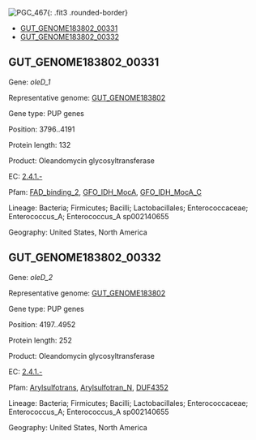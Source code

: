 ![PGC_467](../static/images/Clusters_figure/PGC_467.jpg){: .fit3 .rounded-border}

<ul id="myTab" class="nav nav-tabs">
  <li class="active">
        <a href="#tab1" data-toggle="tab">GUT_GENOME183802_00331</a>
  </li>
<li><a href="#tab2" data-toggle="tab">GUT_GENOME183802_00332</a></li>
</ul>

<div id="myTabContent" class="tab-content">
  <div class="tab-pane fade in active" id="tab1">

<h2 id="GUT_GENOME183802_00331">GUT_GENOME183802_00331</h2>
<p>Gene: <em>oleD_1</em>
<p>Representative genome: <a href="https://www.ebi.ac.uk/metagenomics/genomes/MGYG-HGUT-02939">GUT_GENOME183802</a></p>
<p>Gene type: PUP genes</p>
<p>Position: 3796..4191</p>
<p>Protein length: 132</p>
<p>Product: Oleandomycin glycosyltransferase</p>
<p>EC: <a href="https://www.brenda-enzymes.org/enzyme.php?ecno=2.4.1.-">2.4.1.-</a></p>
<p>Pfam: <a href="http://pfam.xfam.org/family/FAD_binding_2">FAD_binding_2</a>, <a href="http://pfam.xfam.org/family/GFO_IDH_MocA">GFO_IDH_MocA</a>, <a href="http://pfam.xfam.org/family/GFO_IDH_MocA_C">GFO_IDH_MocA_C</a></p>
<p>Lineage: Bacteria; Firmicutes; Bacilli; Lactobacillales; Enterococcaceae; Enterococcus_A; Enterococcus_A sp002140655</p>
<p>Geography: United States, North America</p>
  </div>

  <div class="tab-pane fade" id="tab2">

<h2 id="GUT_GENOME183802_00332">GUT_GENOME183802_00332</h2>
<p>Gene: <em>oleD_2</em></p>
<p>Representative genome: <a href="https://www.ebi.ac.uk/metagenomics/genomes/MGYG-HGUT-02939">GUT_GENOME183802</a></p>
<p>Gene type: PUP genes</p>
<p>Position: 4197..4952</p>
<p>Protein length: 252</p>
<p>Product: Oleandomycin glycosyltransferase</p>
<p>EC: <a href="https://www.brenda-enzymes.org/enzyme.php?ecno=2.4.1.-">2.4.1.-</a></p>
<p>Pfam: <a href="http://pfam.xfam.org/family/Arylsulfotrans">Arylsulfotrans</a>, <a href="http://pfam.xfam.org/family/Arylsulfotran_N">Arylsulfotran_N</a>, <a href="http://pfam.xfam.org/family/DUF4352">DUF4352</a></p>
<p>Lineage: Bacteria; Firmicutes; Bacilli; Lactobacillales; Enterococcaceae; Enterococcus_A; Enterococcus_A sp002140655</p>
<p>Geography: United States, North America</p>

  </div>
</div>
